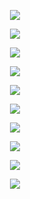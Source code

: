 <p align="center"> <img src= all_figs/DLGN(n_h_l=5,n_n=128,Run=1,Epoch=00000,step=000,Le.png /> </p>
<p align="center"> <img src= all_figs/DLGN(n_h_l=5,n_n=128,Run=1,Epoch=00001,step=1124,L.png /> </p>
<p align="center"> <img src= all_figs/DLGN(n_h_l=5,n_n=128,Run=1,Epoch=00001,step=1686,L.png /> </p>
<p align="center"> <img src= all_figs/DLGN(n_h_l=5,n_n=128,Run=1,Epoch=00001,step=562,Le.png /> </p>
<p align="center"> <img src= all_figs/DLGN(n_h_l=5,n_n=128,Run=1,Epoch=00002,step=1124,L.png /> </p>
<p align="center"> <img src= all_figs/DLGN(n_h_l=5,n_n=128,Run=1,Epoch=00002,step=1686,L.png /> </p>
<p align="center"> <img src= all_figs/DLGN(n_h_l=5,n_n=128,Run=1,Epoch=00002,step=562,Le.png /> </p>
<p align="center"> <img src= all_figs/DLGN(n_h_l=5,n_n=128,Run=1,Epoch=00010,step=1875,L.png /> </p>
<p align="center"> <img src= all_figs/DLGN(n_h_l=5,n_n=128,Run=1,Epoch=00020,step=1875,L.png /> </p>
<p align="center"> <img src= all_figs/DLGN(n_h_l=5,n_n=128,Run=1,Epoch=00040,step=1875,L.png /> </p>
